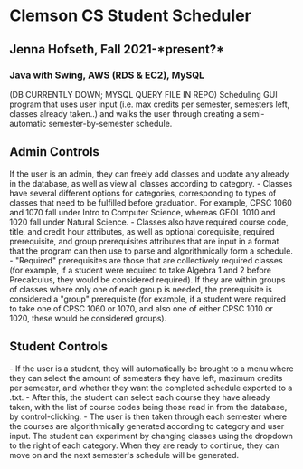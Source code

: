 # Clemson CS Student Scheduler
<h2>Jenna Hofseth, Fall 2021-*present?*</h2>
<h3>Java with Swing, AWS (RDS & EC2), MySQL</h3>

(DB CURRENTLY DOWN; MYSQL QUERY FILE IN REPO)
Scheduling GUI program that uses user input (i.e. max credits per semester, semesters left, classes already taken..) and walks the user through creating a semi-automatic semester-by-semester schedule.

<h2>Admin Controls</h2>
If the user is an admin, they can freely add classes and update any already in the database, as well as view all classes according to category. 
- Classes have several different options for categories, corresponding to types of classes that need to be fulfilled before graduation. For example, CPSC 1060 and 1070 fall under Intro to Computer Science, whereas GEOL 1010 and 1020 fall under Natural Science.
- Classes also have required course code, title, and credit hour attributes, as well as optional corequisite, required prerequisite, and group prerequisites attributes that are input in a format that the program can then use to parse and algorithmically form a schedule. 
- "Required" prerequisites are those that are collectively required classes (for example, if a student were required to take Algebra 1 and 2 before Precalculus, they would be considered required). If they are within groups of classes where only one of each group is needed, the prerequisite is considered a "group" prerequisite (for example, if a student were required to take one of CPSC 1060 or 1070, and also one of either CPSC 1010 or 1020, these would be considered groups).

  <h2>Student Controls</h2>
- If the user is a student, they will automatically be brought to a menu where they can select the amount of semesters they have left, maximum credits per semester, and whether they want the completed schedule exported to a .txt. 
- After this, the student can select each course they have already taken, with the list of course codes being those read in from the database, by control-clicking.
- The user is then taken through each semester where the courses are algorithmically generated according to category and user input. The student can experiment by changing classes using the dropdown to the right of each category. When they are ready to continue, they can move on and the next semester's schedule will be generated.

